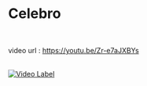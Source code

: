# Celebro
<br/>

video url : https://youtu.be/Zr-e7aJXBYs <br/><br/>

[![Video Label](http://img.youtube.com/vi/Zr-e7aJXBYs/0.jpg)](https://youtu.be/Zr-e7aJXBYs?t=0s)

